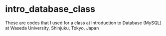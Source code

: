 # intro_database_class

These are codes that I used for a class at Introduction to Database (MySQL) at Waseda University, Shinjuku, Tokyo, Japan
